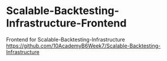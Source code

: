 # Scalable-Backtesting-Infrastructure-Frontend
Frontend for Scalable-Backtesting-Infrastructure https://github.com/10AcademyB6Week7/Scalable-Backtesting-Infrastructure
